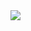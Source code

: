 <img src="https://capsule-render.vercel.app/api?type=wave&color=#FF9688&height=300&section=header&text=capsule%20render&fontSize=90" />
